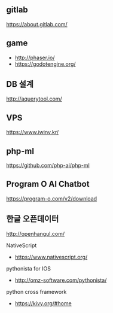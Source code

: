 gitlab
-
https://about.gitlab.com/

game
-
- http://phaser.io/
- https://godotengine.org/

DB 설계
-
http://aquerytool.com/

VPS
-
https://www.iwinv.kr/

php-ml
-
https://github.com/php-ai/php-ml

Program O AI Chatbot
-
https://program-o.com/v2/download

한글 오픈데이터
-
http://openhangul.com/

NativeScript 
- https://www.nativescript.org/

pythonista for IOS
- http://omz-software.com/pythonista/

python cross framework
- https://kivy.org/#home